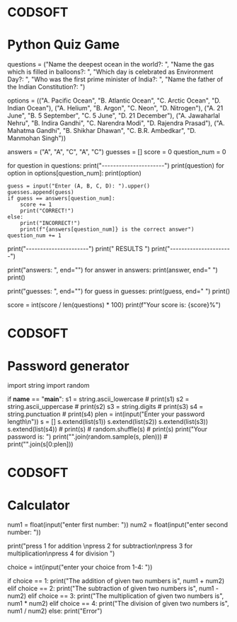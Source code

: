 # CODSOFT
# Python Quiz Game

questions = ("Name the deepest ocean in the world?: ",
             "Name the gas which is filled in balloons?: ",
             "Which day is celebrated as Environment Day?: ",
             "Who was the first prime minister of India?: ",
             "Name the father of the Indian Constitution?: ")

options = (("A. Pacific Ocean", "B. Atlantic Ocean", "C. Arctic Ocean", "D. Indian Ocean"),
           ("A. Helium", "B. Argon", "C. Neon", "D. Nitrogen"),
           ("A. 21 June", "B. 5 September", "C. 5 June", "D. 21 December"),
           ("A. Jawaharlal Nehru", "B. Indira Gandhi", "C. Narendra Modi", "D. Rajendra Prasad"),
           ("A. Mahatma Gandhi", "B. Shikhar Dhawan", "C. B.R. Ambedkar", "D. Manmohan Singh"))

answers = ("A", "A", "C", "A", "C")
guesses = []
score = 0
question_num = 0

for question in questions:
    print("----------------------")
    print(question)
    for option in options[question_num]:
        print(option)

    guess = input("Enter (A, B, C, D): ").upper()
    guesses.append(guess)
    if guess == answers[question_num]:
        score += 1
        print("CORRECT!")
    else:
        print("INCORRECT!")
        print(f"{answers[question_num]} is the correct answer")
    question_num += 1

print("----------------------")
print("       RESULTS        ")
print("----------------------")

print("answers: ", end="")
for answer in answers:
    print(answer, end=" ")
print()

print("guesses: ", end="")
for guess in guesses:
    print(guess, end=" ")
print()

score = int(score / len(questions) * 100)
print(f"Your score is: {score}%")

# CODSOFT
# Password generator

import string
import random

if __name__ == "__main__":
    s1 = string.ascii_lowercase
    # print(s1)
    s2 = string.ascii_uppercase
    # print(s2)
    s3 = string.digits
    # print(s3)
    s4 = string.punctuation
    # print(s4)
    plen = int(input("Enter your password length\n"))
    s = []
    s.extend(list(s1))
    s.extend(list(s2))
    s.extend(list(s3))
    s.extend(list(s4))
    # print(s)
    # random.shuffle(s)
    # print(s)
    print("Your password is: ")
    print("".join(random.sample(s, plen)))
    # print("".join(s[0:plen]))

# CODSOFT
# Calculator

num1 = float(input("enter first number: "))
num2 = float(input("enter second number: "))

print("press 1 for addition \npress 2 for subtraction\npress 3 for multiplication\npress 4 for division ")

choice = int(input("enter your choice from 1-4:  "))

if choice == 1:
    print("The addition of given two numbers is", num1 + num2)
elif choice == 2:
    print("The subtraction of given two numbers is", num1 - num2)
elif choice == 3:
    print("The multiplication of given two numbers is", num1 * num2)
elif choice == 4:
    print("The division of given two numbers is", num1 / num2)
else:
    print("Error")
